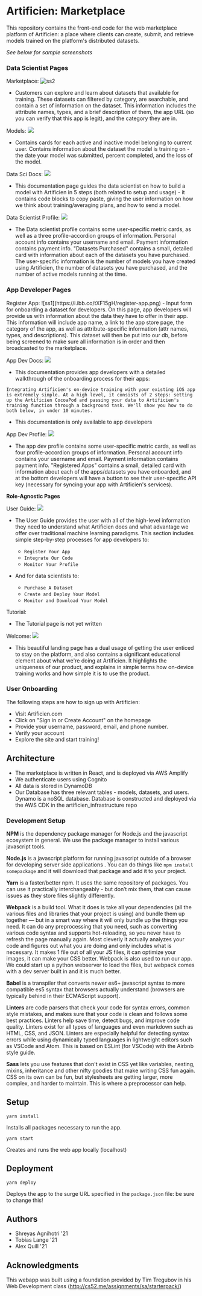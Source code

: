 # Artificien: Marketplace

This repository contains the front-end code for the web marketplace platform of Artificien: a place where clients can create, submit, and retrieve models trained on the platform's distributed datasets.

<i>See below for sample screenshots</i>
<h3>Data Scientist Pages</h3>

Marketplace:
![ss2](https://i.ibb.co/zsbzy3F/marketplace.png)
- Customers can explore and learn about datasets that available for training. These datasets can filtered by category, are searchable, and contain a set of information on the dataset. This information includes the attribute names, types, and a brief description of them, the app URL (so you can verify that this app is legit), and the category they are in.

Models:
![](https://i.ibb.co/3YHZBfF/models.jpg)
- Contains cards for each active and inactive model belonging to current user. Contains information about the dataset the model is training on - the date your model was submitted, percent completed, and the loss of the model.

Data Sci Docs:
![](https://i.ibb.co/1nBfhjG/data-sci-docs.png)
- This documentation page guides the data scientist on how to build a model with Artificien in 5 steps (both related to setup and usage) - it contains code blocks to copy paste, giving the user information on how we think about training/averaging plans, and how to send a model.

Data Scientist Profile:
![](https://i.ibb.co/gr7Bch2/data-sci-profile.png)
- The Data scientist profile contains some user-specific metric cards, as well as a three profile-accordion groups of information. Personal account info contains your username and email. Payment information contains payment info. "Datasets Purchased" contains a small, detailed card with information about each of the datasets you have purchased. The user-specific information is the number of models you have created using Artificien, the number of datasets you have purchased, and the number of active models running at the time.

<h3>App Developer Pages</h3>
Register App:
![ss1](https://i.ibb.co/tXF15gH/register-app.png)
- Input form for onboarding a dataset for developers. On this page, app developers will provide us with information about the data they have to offer in their app. This information will include app name, a link to the app store page, the category of the app, as well as attribute-specific information (attr names, types, and descriptions). This dataset will then be put into our db, before being screened to make sure all information is in order and then broadcasted to the marketplace. 

App Dev Docs:
![](https://i.ibb.co/6D9hsPW/app-dev-docs.png)
- This documentation provides app developers with a detailed walkthrough of the onboarding process for their apps:

`Integrating Artificien's on-device training with your existing iOS app is extremely simple. At a high level, it consists of 2 steps: setting up the Artificien CocoaPod and passing your data to Artificien's training function through a background task. We'll show you how to do both below, in under 10 minutes.`

- This documentation is only available to app developers

App Dev Profile:
![](https://i.ibb.co/SsTty2H/app-dev-prof.png)
- The app dev profile contains some user-specific metric cards, as well as four profile-accordion groups of information. Personal account info contains your username and email. Payment information contains payment info. "Registered Apps" contains a small, detailed card with information about each of the apps/datasets you have onboarded, and at the bottom developers will have a button to see their user-specific API key (necessary for syncing your app with Artificien's services).

<b>Role-Agnostic Pages</b>

User Guide:
![](https://i.ibb.co/c8QhGmX/user-guide.png)
- The User Guide provides the user with all of the high-level information they need to understand what Artificien does and what advantage we offer over traditional machine learning paradigms. This section includes simple step-by-step processes for app developers to:
    - `Register Your App`
    - `Integrate Our Code`
    - `Monitor Your Profile`


- And for data scientists to:
    - `Purchase A Dataset`
    - `Create and Deploy Your Model`
    - `Monitor and Download Your Model`


Tutorial:
![]()
- The Tutorial page is not yet written

Welcome:
![](https://i.ibb.co/MCdHwtS/welcome.png)
- This beautiful landing page has a dual usage of getting the user enticed to stay on the platform, and also contains a significant educational element about what we're doing at Artificien. It highlights the uniqueness of our product, and explains in simple terms how on-device training works and how simple it is to use the product.  

### User Onboarding

The following steps are how to sign up with Artificien:
- Visit Artificien.com
- Click on "Sign in or Create Account" on the homepage
- Provide your username, password, email, and phone number. 
- Verify your account
- Explore the site and start training!


## Architecture
- The marketplace is written in React, and is deployed via AWS Amplify
- We authenticate users using Cognito
- All data is stored in DynamoDB
- Our Database has three relevant tables - models, datasets, and users. Dynamo is a noSQL database. Database is constructed and deployed via the AWS CDK in the artificien_infrastructure repo

### Development Setup

**NPM** is the dependency package manager for Node.js and the javascript ecosystem in general. We use the package manager to install various javascript tools. 

**Node.js** is a javascript platform for running javascript outside of a browser for developing server side applications . You can do things like `npm install somepackage` and it will download that package and add it to your project. 

**Yarn** is a faster/better npm. It uses the same repository of packages. You can use it practically interchangeably - but don’t mix them, that can cause issues as they store files slightly differently.

**Webpack** is a build tool. What it does is take all your dependencies (all the various files and libraries that your project is using) and bundle them up together — but in a smart way where it will only bundle up the things you need. It can do any preprocessing that you need, such as converting various code syntax and supports hot-reloading, so you never have to refresh the page manually again. Most cleverly it actually analyzes your code and figures out what you are doing and only includes what is necessary. It makes 1 file out of all your JS files, it can optimize your images, it can make your CSS better. Webpack is also used to run our app. We could start up a python webserver to load the files, but webpack comes with a dev server built in and it is much better.

**Babel** is a transpiler that converts newer es6+ javascript syntax to more compatible es5 syntax that browsers actually understand (browsers are typically behind in their ECMAScript support).

**Linters** are code parsers that check your code for syntax errors, common style mistakes, and makes sure that your code is clean and follows some best practices. Linters help save time, detect bugs, and improve code quality. Linters exist for all types of languages and even markdown such as HTML, CSS, and JSON. Linters are especially helpful for detecting syntax errors while using dynamically typed languages in lightweight editors such as VSCode and Atom. This is based on ESLint (for VSCode) with the Airbnb style guide.

**Sass** lets you use features that don't exist in CSS yet like variables, nesting, mixins, inheritance and other nifty goodies that make writing CSS fun again. CSS on its own can be fun, but stylesheets are getting larger, more complex, and harder to maintain. This is where a preprocessor can help. 

## Setup

```
yarn install
```

Installs all packages necessary to run the app.

```
yarn start
```

Creates and runs the web app locally (localhost)

## Deployment

```
yarn deploy
```

Deploys the app to the surge URL specified in the `package.json` file: be sure to change this!

## Authors

* Shreyas Agnihotri '21
* Tobias Lange '21
* Alex Quill '21

## Acknowledgments

This webapp was built using a foundation provided by Tim Tregubov in his Web Development class (http://cs52.me/assignments/sa/starterpack/)
